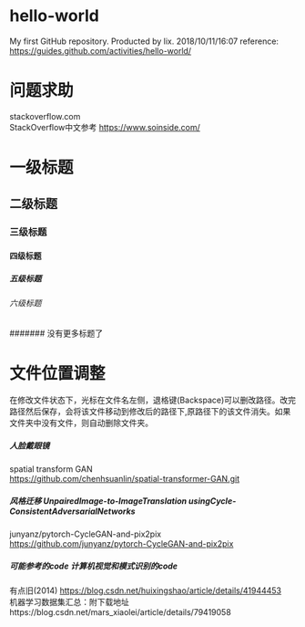 # hello-world
My first GitHub repository.
Producted by lix. 
2018/10/11/16:07
reference:
https://guides.github.com/activities/hello-world/

# 问题求助
stackoverflow.com  
StackOverflow中文参考 https://www.soinside.com/

# 一级标题
## 二级标题
### 三级标题
#### 四级标题
##### 五级标题
###### 六级标题
####### 没有更多标题了
# 文件位置调整
在修改文件状态下，光标在文件名左侧，退格键(Backspace)可以删改路径。改完路径然后保存，会将该文件移动到修改后的路径下,原路径下的该文件消失。如果文件夹中没有文件，则自动删除文件夹。

##### 人脸戴眼镜
spatial transform GAN   
https://github.com/chenhsuanlin/spatial-transformer-GAN.git
##### 风格迁移  UnpairedImage-to-ImageTranslation usingCycle-ConsistentAdversarialNetworks
junyanz/pytorch-CycleGAN-and-pix2pix   
https://github.com/junyanz/pytorch-CycleGAN-and-pix2pix  
##### 可能参考的code 计算机视觉和模式识别的code 
有点旧(2014) https://blog.csdn.net/huixingshao/article/details/41944453  
机器学习数据集汇总：附下载地址https://blog.csdn.net/mars_xiaolei/article/details/79419058  
